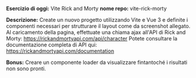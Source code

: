 **Esercizio di oggi:** Vite Rick and Morty
**nome repo:** vite-rick-morty

**Descrizione:**
Create un nuovo progetto utilizzando Vite e Vue 3 e definite i componenti necessari per strutturare il layout come da screenshot allegato.
Al caricamento della pagina, effettuate una chiama ajax all'API di Rick and Morty:
https://rickandmortyapi.com/api/character
Potete consultare la documentazione completa di API qui: https://rickandmortyapi.com/documentation

**Bonus:**
Creare un componente loader da visualizzare fintantoché i risultati non sono pronti.
